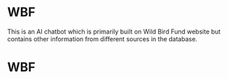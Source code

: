 # WBF
This is an AI chatbot which is primarily built on Wild Bird Fund website but contains other information from different sources in the database.
# WBF
